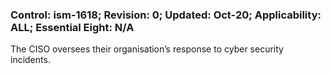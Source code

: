 ### Control: ism-1618; Revision: 0; Updated: Oct-20; Applicability: ALL; Essential Eight: N/A
<p>The CISO oversees their organisation’s response to cyber security incidents.</p>